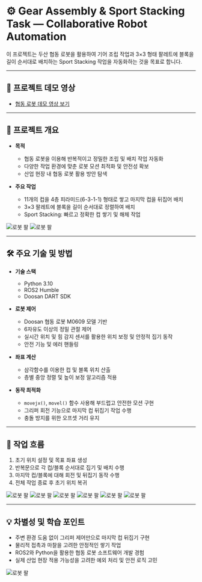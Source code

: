 # ⚙️ Gear Assembly & Sport Stacking Task — Collaborative Robot Automation

이 프로젝트는 두산 협동 로봇을 활용하여 기어 조립 작업과 3×3 형태 팔레트에 블록을 길이 순서대로 배치하는 Sport Stacking 작업을 자동화하는 것을 목표로 합니다.

---

## 🎥 프로젝트 데모 영상

- [협동 로봇 데모 영상 보기](https://youtu.be/a3j8OqqYnbg)

---

## 📌 프로젝트 개요

- **목적**  
  - 협동 로봇을 이용해 반복적이고 정밀한 조립 및 배치 작업 자동화  
  - 다양한 작업 환경에 맞춘 로봇 모션 최적화 및 안전성 확보  
  - 산업 현장 내 협동 로봇 활용 방안 탐색

- **주요 작업**  
  - 11개의 컵을 4층 피라미드(6-3-1-1) 형태로 쌓고 마지막 컵을 뒤집어 배치  
  - 3×3 팔레트에 블록을 길이 순서대로 정렬하여 배치  
  - Sport Stacking: 빠르고 정확한 컵 쌓기 및 해체 작업

![로봇 팔](./docs/협동로봇2_A2조_발표자료_page-0003.jpg)
![로봇 팔](./docs/협동로봇2_A2조_발표자료_page-0005.jpg)

---

## 🛠 주요 기술 및 방법
- **기술 스택**
  - Python 3.10  
  - ROS2 Humble  
  - Doosan DART SDK
    
- **로봇 제어**  
  - Doosan 협동 로봇 M0609 모델 기반  
  - 6자유도 이상의 정밀 관절 제어  
  - 실시간 위치 및 힘 감지 센서를 활용한 위치 보정 및 안정적 집기 동작
  - 안전 기능 및 에러 핸들링

- **좌표 계산**  
  - 삼각함수를 이용한 컵 및 블록 위치 산출  
  - 층별 중앙 정렬 및 높이 보정 알고리즘 적용

- **동작 최적화**  
  - `movejx()`, `movel()` 함수 사용해 부드럽고 안전한 모션 구현  
  - 그리퍼 회전 기능으로 마지막 컵 뒤집기 작업 수행  
  - 충돌 방지를 위한 오프셋 거리 유지
---

## 🔄 작업 흐름

1. 초기 위치 설정 및 목표 좌표 생성  
2. 반복문으로 각 컵/블록 순서대로 집기 및 배치 수행  
3. 마지막 컵/블록에 대해 회전 및 뒤집기 동작 수행  
4. 전체 작업 종료 후 초기 위치 복귀

![로봇 팔](./docs/협동로봇2_A2조_발표자료_page-0006.jpg)
![로봇 팔](./docs/협동로봇2_A2조_발표자료_page-0007.jpg)
![로봇 팔](./docs/협동로봇2_A2조_발표자료_page-0008.jpg)
![로봇 팔](./docs/협동로봇2_A2조_발표자료_page-0009.jpg)
![로봇 팔](./docs/협동로봇2_A2조_발표자료_page-0010.jpg)
![로봇 팔](./docs/협동로봇2_A2조_발표자료_page-0011.jpg)

---

## 💡 차별성 및 학습 포인트

- 주변 환경 도움 없이 그리퍼 제어만으로 마지막 컵 뒤집기 구현  
- 물리적 접촉과 마찰을 고려한 안정적인 쌓기 작업  
- ROS2와 Python을 활용한 협동 로봇 소프트웨어 개발 경험  
- 실제 산업 현장 적용 가능성을 고려한 예외 처리 및 안전 로직 고민

![로봇 팔](./docs/협동로봇2_A2조_발표자료_page-0012.jpg)
